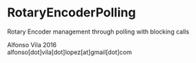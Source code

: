 # RotaryEncoderPolling
Rotary Encoder management through polling with blocking calls

Alfonso Vila 2016<br/>
alfonso[dot]vila[dot]lopez[at]gmail[dot]com
